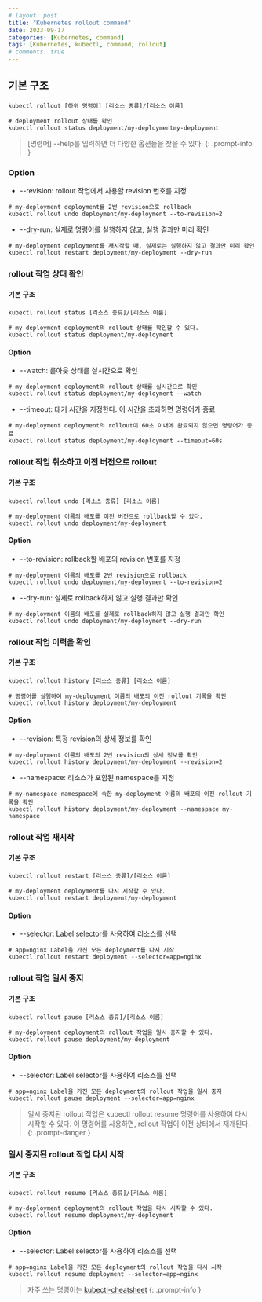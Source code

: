 ```yaml
---
# layout: post
title: "Kubernetes rollout command"
date: 2023-09-17
categories: [Kubernetes, command]
tags: [Kubernetes, kubectl, command, rollout]
# comments: true
---
```


## 기본 구조
```
kubectl rollout [하위 명령어] [리소스 종류]/[리소스 이름]

# deployment rollout 상태를 확인
kubectl rollout status deployment/my-deploymentmy-deployment 
```

> [명령어] --help를 입력하면 더 다양한 옵션들을 찾을 수 있다.
{: .prompt-info }

### Option
- --revision: rollout 작업에서 사용할 revision 번호를 지정
```
# my-deployment deployment를 2번 revision으로 rollback
kubectl rollout undo deployment/my-deployment --to-revision=2
```

- --dry-run: 실제로 명령어를 실행하지 않고, 실행 결과만 미리 확인
```
# my-deployment deployment를 재시작할 때, 실제로는 실행하지 않고 결과만 미리 확인
kubectl rollout restart deployment/my-deployment --dry-run
```


### rollout 작업 상태 확인
#### 기본 구조
```
kubectl rollout status [리소스 종류]/[리소스 이름]

# my-deployment deployment의 rollout 상태를 확인할 수 있다.
kubectl rollout status deployment/my-deployment
```

#### Option
- --watch: 롤아웃 상태를 실시간으로 확인
```
# my-deployment deployment의 rollout 상태를 실시간으로 확인
kubectl rollout status deployment/my-deployment --watch
```

- --timeout: 대기 시간을 지정한다. 이 시간을 초과하면 명령어가 종료
```
# my-deployment deployment의 rollout이 60초 이내에 완료되지 않으면 명령어가 종료
kubectl rollout status deployment/my-deployment --timeout=60s
```


### rollout 작업 취소하고 이전 버전으로 rollout
#### 기본 구조
```
kubectl rollout undo [리소스 종류] [리소스 이름]

# my-deployment 이름의 배포를 이전 버전으로 rollback할 수 있다.
kubectl rollout undo deployment/my-deployment
```

#### Option
- --to-revision: rollback할 배포의 revision 번호를 지정
```
# my-deployment 이름의 배포를 2번 revision으로 rollback
kubectl rollout undo deployment/my-deployment --to-revision=2
```

- --dry-run: 실제로 rollback하지 않고 실행 결과만 확인
```
# my-deployment 이름의 배포를 실제로 rollback하지 않고 실행 결과만 확인
kubectl rollout undo deployment/my-deployment --dry-run
```


### rollout 작업 이력을 확인
#### 기본 구조
```
kubectl rollout history [리소스 종류] [리소스 이름]

# 명령어를 실행하여 my-deployment 이름의 배포의 이전 rollout 기록을 확인
kubectl rollout history deployment/my-deployment
```

#### Option
- --revision: 특정 revision의 상세 정보를 확인
```
# my-deployment 이름의 배포의 2번 revision의 상세 정보를 확인
kubectl rollout history deployment/my-deployment --revision=2
```

- --namespace: 리소스가 포함된 namespace를 지정
```
# my-namespace namespace에 속한 my-deployment 이름의 배포의 이전 rollout 기록을 확인
kubectl rollout history deployment/my-deployment --namespace my-namespace
```


### rollout 작업 재시작
#### 기본 구조
```
kubectl rollout restart [리소스 종류]/[리소스 이름]

# my-deployment deployment를 다시 시작할 수 있다.
kubectl rollout restart deployment/my-deployment
```

#### Option
- --selector: Label selector를 사용하여 리소스를 선택
```
# app=nginx Label을 가진 모든 deployment를 다시 시작
kubectl rollout restart deployment --selector=app=nginx
```


### rollout 작업 일시 중지
#### 기본 구조
```
kubectl rollout pause [리소스 종류]/[리소스 이름]

# my-deployment deployment의 rollout 작업을 일시 중지할 수 있다.
kubectl rollout pause deployment/my-deployment
```

#### Option
- --selector: Label selector를 사용하여 리소스를 선택
```
# app=nginx Label을 가진 모든 deployment의 rollout 작업을 일시 중지
kubectl rollout pause deployment --selector=app=nginx
```
> 일시 중지된 rollout 작업은 kubectl rollout resume 명령어를 사용하여 다시 시작할 수 있다. 이 명령어를 사용하면, rollout 작업이 이전 상태에서 재개된다.
{: .prompt-danger }


### 일시 중지된 rollout 작업 다시 시작
#### 기본 구조
```
kubectl rollout resume [리소스 종류]/[리소스 이름]

# my-deployment deployment의 rollout 작업을 다시 시작할 수 있다.
kubectl rollout resume deployment/my-deployment
```

#### Option
- --selector: Label selector를 사용하여 리소스를 선택
```
# app=nginx Label을 가진 모든 deployment의 rollout 작업을 다시 시작
kubectl rollout resume deployment --selector=app=nginx
```

> 자주 쓰는 명령어는 [kubectl-cheatsheet](https://kubernetes.io/docs/reference/kubectl/cheatsheet/)
{: .prompt-info }